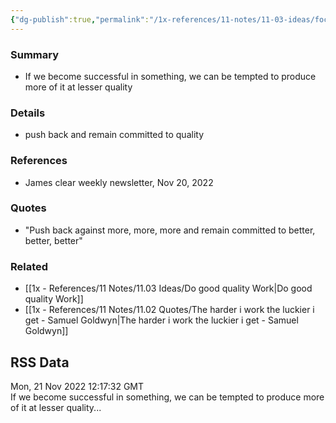 ```yaml
---
{"dg-publish":true,"permalink":"/1x-references/11-notes/11-03-ideas/focus-on-producing-quality-rather-than-quantity/","title":"Focus on producing quality rather than quantity"}
---
```



### Summary
- If we become successful in something, we can be tempted to produce more of it at lesser quality

### Details
- push back and remain committed to quality

### References
- James clear weekly newsletter, Nov 20, 2022

### Quotes
- "Push back against more, more, more and remain committed to better, better, better"

### Related
- [[1x - References/11 Notes/11.03 Ideas/Do good quality Work\|Do good quality Work]]
- [[1x - References/11 Notes/11.02 Quotes/The harder i work the luckier i get - Samuel Goldwyn\|The harder i work the luckier i get - Samuel Goldwyn]]

## RSS Data
<div class='date'>Mon, 21 Nov 2022 12:17:32 GMT</div>
<div class='description'>If we become successful in something, we can be tempted to produce more of it at lesser quality...</div>
